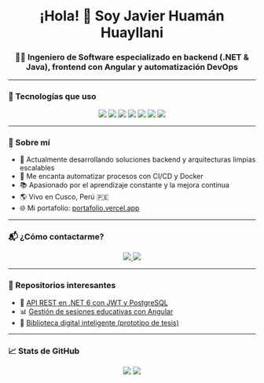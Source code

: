 <h1 align="center">¡Hola! 👋 Soy Javier Huamán Huayllani</h1>
<h3 align="center">👨‍💻 Ingeniero de Software especializado en backend (.NET & Java), frontend con Angular y automatización DevOps</h3>

---

### 🚀 Tecnologías que uso
<p align="center">
  <img src="https://img.shields.io/badge/.NET-512BD4?style=for-the-badge&logo=dotnet&logoColor=white" />
  <img src="https://img.shields.io/badge/C%23-239120?style=for-the-badge&logo=c-sharp&logoColor=white" />
  <img src="https://img.shields.io/badge/Java-007396?style=for-the-badge&logo=java&logoColor=white" />
  <img src="https://img.shields.io/badge/SpringBoot-6DB33F?style=for-the-badge&logo=spring-boot&logoColor=white" />
  <img src="https://img.shields.io/badge/Angular-DD0031?style=for-the-badge&logo=angular&logoColor=white" />
  <img src="https://img.shields.io/badge/PostgreSQL-4169E1?style=for-the-badge&logo=postgresql&logoColor=white" />
  <img src="https://img.shields.io/badge/Docker-2496ED?style=for-the-badge&logo=docker&logoColor=white" />
</p>

---

### 🧠 Sobre mí

- 💼 Actualmente desarrollando soluciones backend y arquitecturas limpias escalables
- 🔄 Me encanta automatizar procesos con CI/CD y Docker
- 📚 Apasionado por el aprendizaje constante y la mejora continua
- 🌎 Vivo en Cusco, Perú 🇵🇪
- 🌐 Mi portafolio: [portafolio.vercel.app](https://portafolio-eight-dun-60.vercel.app)

---

### 📬 ¿Cómo contactarme?

<p align="center">
  <a href="https://www.linkedin.com/in/javierhuaman" target="_blank">
    <img src="https://img.shields.io/badge/LinkedIn-0A66C2?style=for-the-badge&logo=linkedin&logoColor=white" />
  </a>
  <a href="mailto:tuemail@ejemplo.com">
    <img src="https://img.shields.io/badge/Email-D14836?style=for-the-badge&logo=gmail&logoColor=white" />
  </a>
</p>

---

### 📌 Repositorios interesantes

- 🔐 [API REST en .NET 6 con JWT y PostgreSQL](https://github.com/JavierHuamanHuayllani/mi-api-dotnet)
- 📊 [Gestión de sesiones educativas con Angular](https://github.com/JavierHuamanHuayllani/mi-frontend-angular)
- 🧠 [Biblioteca digital inteligente (prototipo de tesis)](https://github.com/JavierHuamanHuayllani/biblioteca-ia)

---

### 📈 Stats de GitHub
<p align="center">
  <img src="https://github-readme-stats.vercel.app/api?username=jhuamanh&show_icons=true&theme=github_dark" />
  <img src="https://github-readme-stats.vercel.app/api/top-langs/?username=jhuamanh&layout=compact&theme=github_dark" />
</p>

